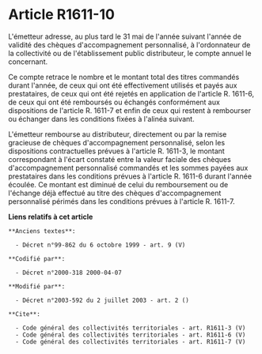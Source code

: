 # Article R1611-10

L'émetteur adresse, au plus tard le 31 mai de l'année suivant l'année de validité des chèques d'accompagnement personnalisé,
à l'ordonnateur de la collectivité ou de l'établissement public distributeur, le compte annuel le concernant. 

Ce compte retrace le nombre et le montant total des titres commandés durant l'année, de ceux qui ont été effectivement
utilisés et payés aux prestataires, de ceux qui ont été rejetés en application de l'article R. 1611-6, de ceux qui ont été
remboursés ou échangés conformément aux dispositions de l'article R. 1611-7 et enfin de ceux qui restent à rembourser ou
échanger dans les conditions fixées à l'alinéa suivant. 

L'émetteur rembourse au distributeur, directement ou par la remise gracieuse de chèques d'accompagnement personnalisé, selon
les dispositions contractuelles prévues à l'article R. 1611-3, le montant correspondant à l'écart constaté entre la valeur
faciale des chèques d'accompagnement personnalisé commandés et les sommes payées aux prestataires dans les conditions prévues
à l'article R. 1611-6 durant l'année écoulée. Ce montant est diminué de celui du remboursement ou de l'échange déjà effectué
au titre des chèques d'accompagnement personnalisé périmés dans les conditions prévues à l'article R. 1611-7.

**Liens relatifs à cet article**

	**Anciens textes**:

	  - Décret n°99-862 du 6 octobre 1999 - art. 9 (V)

	**Codifié par**:

	  - Décret n°2000-318 2000-04-07

	**Modifié par**:

	  - Décret n°2003-592 du 2 juillet 2003 - art. 2 ()

	**Cite**:

	  - Code général des collectivités territoriales - art. R1611-3 (V)
	  - Code général des collectivités territoriales - art. R1611-6 (V)
	  - Code général des collectivités territoriales - art. R1611-7 (V)
